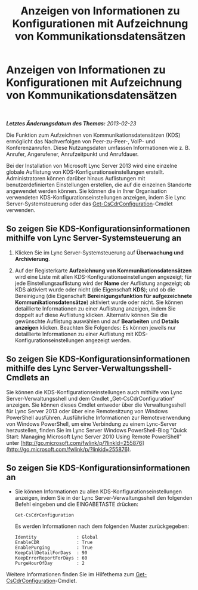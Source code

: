﻿---
title: Anzeigen von Informationen zu Konfigurationen mit Aufzeichnung von Kommunikationsdatensätzen
TOCTitle: Anzeigen von Informationen zu Konfigurationen mit Aufzeichnung von Kommunikationsdatensätzen
ms:assetid: 77bd553f-da89-4c84-a5d0-2f7e91d04383
ms:mtpsurl: https://technet.microsoft.com/de-de/library/JJ688096(v=OCS.15)
ms:contentKeyID: 49890797
ms.date: 05/19/2016
mtps_version: v=OCS.15
ms.translationtype: HT
---

# Anzeigen von Informationen zu Konfigurationen mit Aufzeichnung von Kommunikationsdatensätzen

 

_**Letztes Änderungsdatum des Themas:** 2013-02-23_

Die Funktion zum Aufzeichnen von Kommunikationsdatensätzen (KDS) ermöglicht das Nachverfolgen von Peer-zu-Peer-, VoIP- und Konferenzanrufen. Diese Nutzungsdaten umfassen Informationen wie z. B. Anrufer, Angerufener, Anrufzeitpunkt und Anrufdauer.

Bei der Installation von Microsoft Lync Server 2013 wird eine einzelne globale Auflistung von KDS-Konfigurationseinstellungen erstellt. Administratoren können darüber hinaus Auflistungen mit benutzerdefinierten Einstellungen erstellen, die auf die einzelnen Standorte angewendet werden können. Sie können die in Ihrer Organisation verwendeten KDS-Konfigurationseinstellungen anzeigen, indem Sie Lync Server-Systemsteuerung oder das [Get-CsCdrConfiguration](get-cscdrconfiguration.md)-Cmdlet verwenden.

## So zeigen Sie KDS-Konfigurationsinformationen mithilfe von Lync Server-Systemsteuerung an

1.  Klicken Sie im Lync Server-Systemsteuerung auf **Überwachung und Archivierung**.

2.  Auf der Registerkarte **Aufzeichnung von Kommunikationsdatensätzen** wird eine Liste mit allen KDS-Konfigurationseinstellungen angezeigt; für jede Einstellungsauflistung wird der **Name** der Auflistung angezeigt; ob KDS aktiviert wurde oder nicht (die Eigenschaft **KDS**); und ob die Bereinigung (die Eigenschaft **Bereinigungsfunktion für aufgezeichnete Kommunikationsdatensätze**) aktiviert wurde oder nicht. Sie können detaillierte Informationen zu einer Auflistung anzeigen, indem Sie doppelt auf diese Auflistung klicken. Alternativ können Sie die gewünschte Auflistung auswählen und auf **Bearbeiten** und **Details anzeigen** klicken. Beachten Sie Folgendes: Es können jeweils nur detaillierte Informationen zu einer Auflistung mit KDS-Konfigurationseinstellungen angezeigt werden.

## So zeigen Sie KDS-Konfigurationsinformationen mithilfe des Lync Server-Verwaltungsshell-Cmdlets an

Sie können die KDS-Konfigurationseinstellungen auch mithilfe von Lync Server-Verwaltungsshell und dem Cmdlet „Get-CsCdrConfiguration“ anzeigen. Sie können dieses Cmdlet entweder über die Verwaltungsshell für Lync Server 2013 oder über eine Remotesitzung von Windows PowerShell ausführen. Ausführliche Informationen zur Remoteverwendung von Windows PowerShell, um eine Verbindung zu einem Lync-Server herzustellen, finden Sie im Lync Server Windows PowerShell-Blog "Quick Start: Managing Microsoft Lync Server 2010 Using Remote PowerShell" unter [http://go.microsoft.com/fwlink/p/?linkId=255876](http://go.microsoft.com/fwlink/p/?linkid=255876).

## So zeigen Sie KDS-Konfigurationsinformationen an

  - Sie können Informationen zu allen KDS-Konfigurationseinstellungen anzeigen, indem Sie in der Lync Server-Verwaltungsshell den folgenden Befehl eingeben und die EINGABETASTE drücken:
    
        Get-CsCdrConfiguration
    
    Es werden Informationen nach dem folgenden Muster zurückgegeben:
    
        Identity               : Global
        EnableCDR              : True
        EnablePurging          : True
        KeepCallDetailForDays  : 90
        KeepErrorReportForDays : 60
        PurgeHourOfDay         : 2

Weitere Informationen finden Sie im Hilfethema zum [Get-CsCdrConfiguration](get-cscdrconfiguration.md)-Cmdlet.

